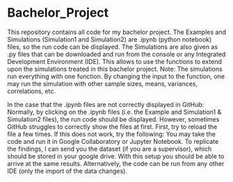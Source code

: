 # Bachelor_Project
This repository contains all code for my bachelor project.
The Examples and Simulations (Simulation1 and Simulation2) are .ipynb (python notebook) files, so the run code can be displayed.
The Simulations are also given as .py files that can be downloaded and run from the console or any Integrated Development Environment (IDE).
This allows to use the functions to extend upon the simulations treated in this bachelor project.
Note: The simulations run everything with one function. By changing the input to the function, one may run the simulation with other sample sizes, means, variances, correlations, etc.

In the case that the .ipynb files are not correctly displayed in GitHub:
Normally, by clicking on the .ipynb files (i.e. the Example and Simulation1 & Simulation2 files), the run code should be displayed.
However, sometimes GitHub struggles to correctly show the files at first.
First, try to reload the file a few times. If this does not work, try the following:
You may take the code and run it in Google Collaboratory or Jupyter Notebook.
To replicate the findings, I can send you the dataset (if you are a supervisor), which should be stored in your google drive.
With this setup you should be able to arrive at the same results.
Alternatively, the code can be run from any other IDE (only the import of the data changes).
